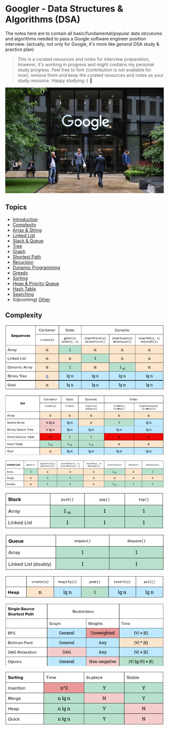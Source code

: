 Googler - Data Structures & Algorithms (DSA)
========

The notes here are to contain all basic/fundamental/popular data strcutures and algorithms needed to pass a Google software engineer  position interview. (actually, not only for Google, it's more like *general* DSA study & practice plan)

> This is a curated resources and notes for interview preparation, however, it's working in progress and might contains my personal study progress. Feel free to fork (contribution is not available for now), remove them and keep the curated resources and notes as your study resource. Happy studying :) 💪 

![Google UK](./media/google1.jpg)

## Topics
- [Introduction](./topics/introduction.md)
- [Complexity](./topics/complexity.md)
- [Array & String](./topics/array.md)
- [Linked List](./topics/linked-list.md)
- [Stack & Queue](./topics/stack-queue.md)
- [Tree](./topics/tree.md)
- [Graph](./topics/graph.md)
- [Shortest Path](./topics/shortest-path.md)
- [Recursion](./topics/recursion.md)
- [Dynamic Programming](./topics/dynamic-programming.md)
- [Greedy](./topics/greedy.md)
- [Sorting](./topics/sorting.md)
- [Heap & Priority Queue](./topics/heap.md)
- [Hash Table](./topics/hash-table.md)
- [Searching](./topics/searching.md)
- (Upcoming) [Other](./topics/other.md)

## Complexity
![Sequence Complexity](./media/complexity-sequence.png)

![Sets Complexity](./media/complexity-set.png)

![Linked List Complexity](./media/complexity-linked-list.png)

![Stack Complexity](./media/complexity-stack.png)

![Queue Complexity](./media/complexity-queue.png)

![Heap Complexity](./media/complexity-heap.png)

![Single-Source Shortest Path Complexity](./media/complexity-sssp.png)

![Sorting Complexity](./media/complexity-sorting.png)